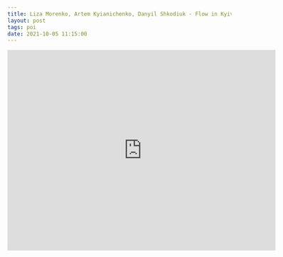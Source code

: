 ```yaml
---
title: Liza Morenko, Artem Kyianichenko, Danyil Shkodiuk - Flow in Kyiv 2021
layout: post
tags: poi
date: 2021-10-05 11:15:00
---
```

<iframe width="603" height="452" src="https://www.youtube.com/embed/63zTONCS0rM" frameborder="0" allowfullscreen="true"></iframe>
